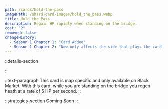 ```yaml
---
path: /cards/hold-the-pass
imagePath: /shard-card-images/hold_the_pass.webp
title: Hold the Pass
description: Regain HP rapidly when standing on the bridge.
cost: "2"
removed: false
changeHistory:
  - Season 1 Chapter 1: "Card Added"
  - Season 1 Chapter 2: "Now only affects the side that plays the card, instead of both"
---
```


::details-section

::

::text-paragraph
This card is map specific and only available on Black Market. With this card, while you are standing on the bridge you regen heath at a rate of 5 HP per second.
::

::strategies-section
Coming Soon
::
